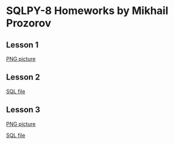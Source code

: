 # SQLPY-8 Homeworks by Mikhail Prozorov

## Lesson 1

[PNG picture](lesson1.png)

## Lesson 2

[SQL file](lesson2.sql)

## Lesson 3

[PNG picture](lesson3.png)

[SQL file](lesson3.sql)
